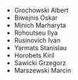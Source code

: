 - Grochowski Albert
- Biwejnis Oskar
- Minich Marharyta
- Rohoutseu	Ilya
- Rusinovich Ivan
- Yarmats Stanislau
- Horobets Kiril
- Sawicki Grzegorz
- Marszewski Marcin
